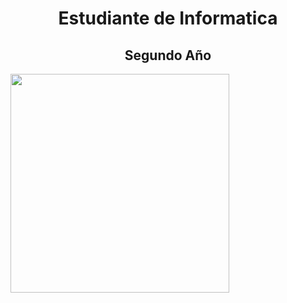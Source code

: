 <div color="black">
<h1 align="center"> Estudiante de Informatica </h1>
<h2 align="center"> Segundo Año </h2>
<a border="10px white" href="https://github.com/BautistaMarquez/SegundoPrimerSemestre"> <img width ="350" src="https://github.com/user-attachments/assets/8aecceea-5f15-431c-952d-d48513bac5cc"> </a>
</div>

